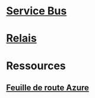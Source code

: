 

# [Service Bus](/azure/service-bus-messaging)


# [Relais](/azure/service-bus-relay)


# Ressources


## [Feuille de route Azure](https://azure.microsoft.com/roadmap/)
